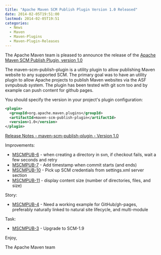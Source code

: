 ```yaml
---
title: "Apache Maven SCM Publish Plugin Version 1.0 Released"
date: 2014-02-05T19:51:00
lastmod: 2014-02-05T19:51
categories:
  - News
  - Maven
  - Maven-Plugins
  - Maven-Plugin-Releases
---
```

The Apache Maven team is pleased to announce the release of the 
[Apache Maven SCM Publish Plugin, version 1.0](http://maven.apache.org/plugins/maven-scm-publish-plugin/)

The maven-scm-publish-plugin is a utility plugin to allow publishing Maven 
website to any supported SCM. The primary goal was to have an utility plugin 
to allow Apache projects to publish Maven websites via the ASF svnpubsub 
system. The plugin has been tested with git scm too and by example can push 
content for github pages.


You should specify the version in your project's plugin configuration:

```xml
<plugin>
  <groupId>org.apache.maven.plugins</groupId>
  <artifactId>maven-scm-publish-plugin</artifactId>
  <version>1.0</version>
</plugin>
```
<!-- more -->

[Release Notes - maven-scm-publish-plugin - Version 1.0](http://jira.codehaus.org/secure/ReleaseNote.jspa?projectId=12730&styleName=Html&version=18940)

Improvements:

 * [MSCMPUB-6](https://issues.apache.org/jira/browse/MSCMPUB-6) - when creating a directory in svn, if checkout fails, wait 
a few seconds and retry
 * [MSCMPUB-7](https://issues.apache.org/jira/browse/MSCMPUB-7) - Add timestamp when commit starts (and ends)
 * [MSCMPUB-10](https://issues.apache.org/jira/browse/MSCMPUB-10) - Pick up SCM credentials from settings.xml server section
 * [MSCMPUB-11](https://issues.apache.org/jira/browse/MSCMPUB-11) - display content size (number of directories, files, and size)

Story:

 * [MSCMPUB-4](https://issues.apache.org/jira/browse/MSCMPUB-4) - Need a working example for GitHub/gh-pages, preferably 
naturally linked to natural site lifecycle, and multi-module

Task:

 * [MSCMPUB-3](https://issues.apache.org/jira/browse/MSCMPUB-3) - Upgrade to SCM-1.9

Enjoy,

The Apache Maven team
